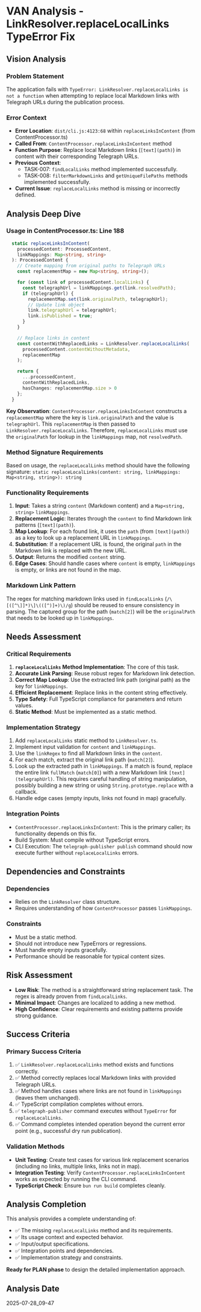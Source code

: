 # VAN Analysis - LinkResolver.replaceLocalLinks TypeError Fix

## Vision Analysis

### Problem Statement
The application fails with `TypeError: LinkResolver.replaceLocalLinks is not a function` when attempting to replace local Markdown links with Telegraph URLs during the publication process.

### Error Context
- **Error Location**: `dist/cli.js:4123:68` within `replaceLinksInContent` (from ContentProcessor.ts)
- **Called From**: `ContentProcessor.replaceLinksInContent` method
- **Function Purpose**: Replace local Markdown links (`[text](path)`) in content with their corresponding Telegraph URLs.
- **Previous Context**:
    - TASK-007: `findLocalLinks` method implemented successfully.
    - TASK-008: `filterMarkdownLinks` and `getUniqueFilePaths` methods implemented successfully.
- **Current Issue**: `replaceLocalLinks` method is missing or incorrectly defined.

## Analysis Deep Dive

### Usage in ContentProcessor.ts: Line 188
```typescript
  static replaceLinksInContent(
    processedContent: ProcessedContent,
    linkMappings: Map<string, string>
  ): ProcessedContent {
    // Create mapping from original paths to Telegraph URLs
    const replacementMap = new Map<string, string>();

    for (const link of processedContent.localLinks) {
      const telegraphUrl = linkMappings.get(link.resolvedPath);
      if (telegraphUrl) {
        replacementMap.set(link.originalPath, telegraphUrl);
        // Update link object
        link.telegraphUrl = telegraphUrl;
        link.isPublished = true;
      }
    }

    // Replace links in content
    const contentWithReplacedLinks = LinkResolver.replaceLocalLinks(
      processedContent.contentWithoutMetadata,
      replacementMap
    );

    return {
      ...processedContent,
      contentWithReplacedLinks,
      hasChanges: replacementMap.size > 0
    };
  }
```
**Key Observation**: `ContentProcessor.replaceLinksInContent` constructs a `replacementMap` where the key is `link.originalPath` and the value is `telegraphUrl`. This `replacementMap` is then passed to `LinkResolver.replaceLocalLinks`. Therefore, `replaceLocalLinks` must use the `originalPath` for lookup in the `linkMappings` map, not `resolvedPath`.

### Method Signature Requirements
Based on usage, the `replaceLocalLinks` method should have the following signature:
`static replaceLocalLinks(content: string, linkMappings: Map<string, string>): string`

### Functionality Requirements
1.  **Input**: Takes a string `content` (Markdown content) and a `Map<string, string>` `linkMappings`.
2.  **Replacement Logic**: Iterates through the `content` to find Markdown link patterns (`[text](path)`).
3.  **Map Lookup**: For each found link, it uses the `path` (from `[text](path)`) as a key to look up a replacement URL in `linkMappings`.
4.  **Substitution**: If a replacement URL is found, the original `path` in the Markdown link is replaced with the new URL.
5.  **Output**: Returns the modified `content` string.
6.  **Edge Cases**: Should handle cases where `content` is empty, `linkMappings` is empty, or links are not found in the map.

### Markdown Link Pattern
The regex for matching markdown links used in `findLocalLinks` (`/\[([^\]]*)\]\(([^)]+)\)/g`) should be reused to ensure consistency in parsing. The captured group for the path (`match[2]`) will be the `originalPath` that needs to be looked up in `linkMappings`.

## Needs Assessment

### Critical Requirements
1.  **`replaceLocalLinks` Method Implementation**: The core of this task.
2.  **Accurate Link Parsing**: Reuse robust regex for Markdown link detection.
3.  **Correct Map Lookup**: Use the extracted link path (original path) as the key for `linkMappings`.
4.  **Efficient Replacement**: Replace links in the content string effectively.
5.  **Type Safety**: Full TypeScript compliance for parameters and return values.
6.  **Static Method**: Must be implemented as a static method.

### Implementation Strategy
1.  Add `replaceLocalLinks` static method to `LinkResolver.ts`.
2.  Implement input validation for `content` and `linkMappings`.
3.  Use the `linkRegex` to find all Markdown links in the `content`.
4.  For each match, extract the original link path (`match[2]`).
5.  Look up the extracted path in `linkMappings`. If a match is found, replace the entire link `fullMatch` (`match[0]`) with a new Markdown link `[text](telegraphUrl)`. This requires careful handling of string manipulation, possibly building a new string or using `String.prototype.replace` with a callback.
6.  Handle edge cases (empty inputs, links not found in map) gracefully.

### Integration Points
-   `ContentProcessor.replaceLinksInContent`: This is the primary caller; its functionality depends on this fix.
-   Build System: Must compile without TypeScript errors.
-   CLI Execution: The `telegraph-publisher publish` command should now execute further without `replaceLocalLinks` errors.

## Dependencies and Constraints

### Dependencies
-   Relies on the `LinkResolver` class structure.
-   Requires understanding of how `ContentProcessor` passes `linkMappings`.

### Constraints
-   Must be a static method.
-   Should not introduce new TypeErrors or regressions.
-   Must handle empty inputs gracefully.
-   Performance should be reasonable for typical content sizes.

## Risk Assessment
-   **Low Risk**: The method is a straightforward string replacement task. The regex is already proven from `findLocalLinks`.
-   **Minimal Impact**: Changes are localized to adding a new method.
-   **High Confidence**: Clear requirements and existing patterns provide strong guidance.

## Success Criteria

### Primary Success Criteria
1.  ✅ `LinkResolver.replaceLocalLinks` method exists and functions correctly.
2.  ✅ Method correctly replaces local Markdown links with provided Telegraph URLs.
3.  ✅ Method handles cases where links are not found in `linkMappings` (leaves them unchanged).
4.  ✅ TypeScript compilation completes without errors.
5.  ✅ `telegraph-publisher` command executes without `TypeError` for `replaceLocalLinks`.
6.  ✅ Command completes intended operation beyond the current error point (e.g., successful dry run publication).

### Validation Methods
-   **Unit Testing**: Create test cases for various link replacement scenarios (including no links, multiple links, links not in map).
-   **Integration Testing**: Verify `ContentProcessor.replaceLinksInContent` works as expected by running the CLI command.
-   **TypeScript Check**: Ensure `bun run build` completes cleanly.

## Analysis Completion
This analysis provides a complete understanding of:
-   ✅ The missing `replaceLocalLinks` method and its requirements.
-   ✅ Its usage context and expected behavior.
-   ✅ Input/output specifications.
-   ✅ Integration points and dependencies.
-   ✅ Implementation strategy and constraints.

**Ready for PLAN phase** to design the detailed implementation approach.

## Analysis Date
2025-07-28_09-47